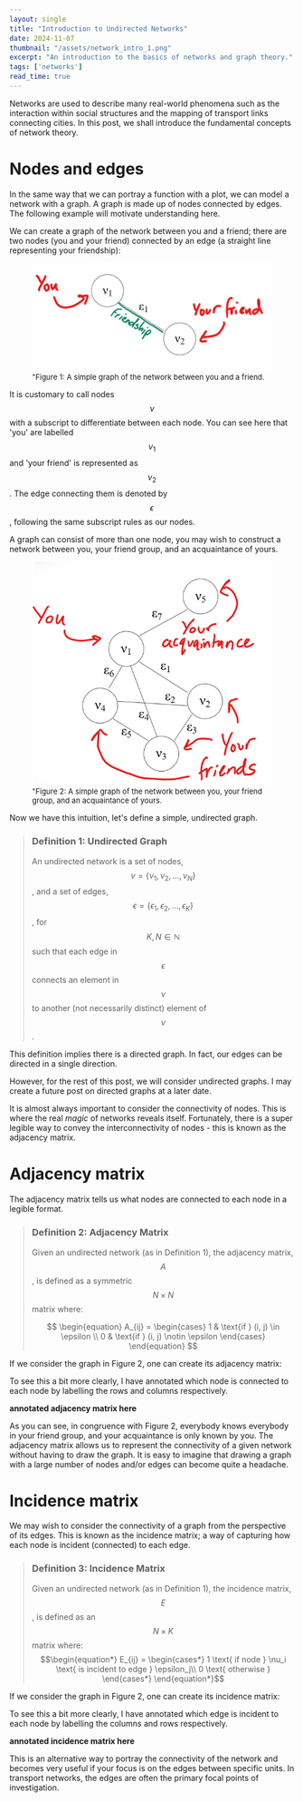 ```yaml
---
layout: single
title: "Introduction to Undirected Networks"
date: 2024-11-07
thumbnail: "/assets/network_intro_1.png"
excerpt: "An introduction to the basics of networks and graph theory."
tags: ['networks']
read_time: true
---
```


<script src="https://polyfill.io/v3/polyfill.min.js?features=es6"></script>
<script id="MathJax-script" async src="https://cdn.jsdelivr.net/npm/mathjax@3/es5/tex-mml-chtml.js"></script>
<script type="text/javascript" async
  src="https://cdnjs.cloudflare.com/ajax/libs/mathjax/2.7.7/MathJax.js?config=TeX-MML-AM_CHTML">
</script>
Networks are used to describe many real-world phenomena such as the interaction within social structures and the mapping of transport links connecting cities. In this post, we shall introduce the fundamental concepts of network theory.

# Nodes and edges

In the same way that we can portray a function with a plot, we can model a network with a graph. A graph is made up of nodes connected by edges. The following example will motivate understanding here. 

We can create a graph of the network between you and a friend; there are two nodes (you and your friend) connected by an edge (a straight line representing your friendship):

<figure>
  <img src="/assets/network_intro_1.png" alt="A simple graph of the network between you and a friend." title="A simple graph of the network between you and a friend." style="width=50%;">
  <figcaption style="font-size: small;">"Figure 1: A simple graph of the network between you and a friend. </figcaption>
</figure>

It is customary to call nodes $$\nu$$ with a subscript to differentiate between each node. You can see here that 'you' are labelled $$\nu_1$$ and 'your friend' is represented as $$\nu_2$$. The edge connecting them is denoted by $$\epsilon$$, following the same subscript rules as our nodes.

A graph can consist of more than one node, you may wish to construct a network between you, your friend group, and an acquaintance of yours.

<figure>
  <img src="/assets/network_intro_2.png" alt="A simple graph of the network between you, your friend group, and an acquaintance of yours." title="A simple graph of the network between you, your friend group, and an acquaintance of yours." style="width=50%;">
  <figcaption style="font-size: small;">"Figure 2: A simple graph of the network between you, your friend group, and an acquaintance of yours. </figcaption>
</figure>

Now we have this intuition, let's define a simple, undirected graph.

> ### Definition 1: Undirected Graph
> An undirected network is a set of nodes, $$\nu = \{\nu_1, \nu_2, \ldots, \nu_N\}$$, and a set of edges, $$\epsilon = \{\epsilon_1, \epsilon_2, \ldots, \epsilon_K\}$$, for $$K, N \in \mathbb{N}$$ such that each edge in $$\epsilon$$ connects an element in $$\nu$$ to another (not necessarily distinct) element of $$\nu$$.

This definition implies there is a directed graph. In fact, our edges can be directed in a single direction. 

However, for the rest of this post, we will consider undirected graphs. I may create a future post on directed graphs at a later date.

It is almost always important to consider the connectivity of nodes. This is where the real *magic* of networks reveals itself. Fortunately, there is a super legible way to convey the interconnectivity of nodes - this is known as the adjacency matrix.

# Adjacency matrix

The adjacency matrix tells us what nodes are connected to each node in a legible format.

> ### Definition 2: Adjacency Matrix
> Given an undirected network (as in Definition 1), the adjacency matrix, $$A$$, is defined as a symmetric $$N \times N$$ matrix where:
> 
> $$
> \begin{equation}
>     A_{ij} = \begin{cases}
>     1 & \text{if } (i, j) \in \epsilon \\
>     0 & \text{if } (i, j) \notin \epsilon
>     \end{cases}
> \end{equation}
> $$


If we consider the graph in Figure 2, one can create its adjacency matrix:

$$$$

To see this a bit more clearly, I have annotated which node is connected to each node by labelling the rows and columns respectively.

**annotated adjacency matrix here**

As you can see, in congruence with Figure 2, everybody knows everybody in your friend group, and your acquaintance is only known by you. The adjacency matrix allows us to represent the connectivity of a given network without having to draw the graph. It is easy to imagine that drawing a graph with a large number of nodes and/or edges can become quite a headache.
 
# Incidence matrix

We may wish to consider the connectivity of a graph from the perspective of its edges. This is known as the incidence matrix; a way of capturing how each node is incident (connected) to each edge.

> ### Definition 3: Incidence Matrix
> Given an undirected network (as in Definition 1), the incidence matrix, $$E$$, is defined as an $$N \times K$$ matrix where:
	 $$\begin{equation*}
	 	E_{ij} = \begin{cases*} 1 \text{ if node } \nu_i \text{ is incident to edge } \epsilon_j\\
	 		0 \text{ otherwise }
	 		\end{cases*}
	 \end{equation*}$$

If we consider the graph in Figure 2, one can create its incidence matrix:

$$$$

To see this a bit more clearly, I have annotated which edge is incident to each node by labelling the columns and rows respectively.

**annotated incidence matrix here**

This is an alternative way to portray the connectivity of the network and becomes very useful if your focus is on the edges between specific units. In transport networks, the edges are often the primary focal points of investigation.
